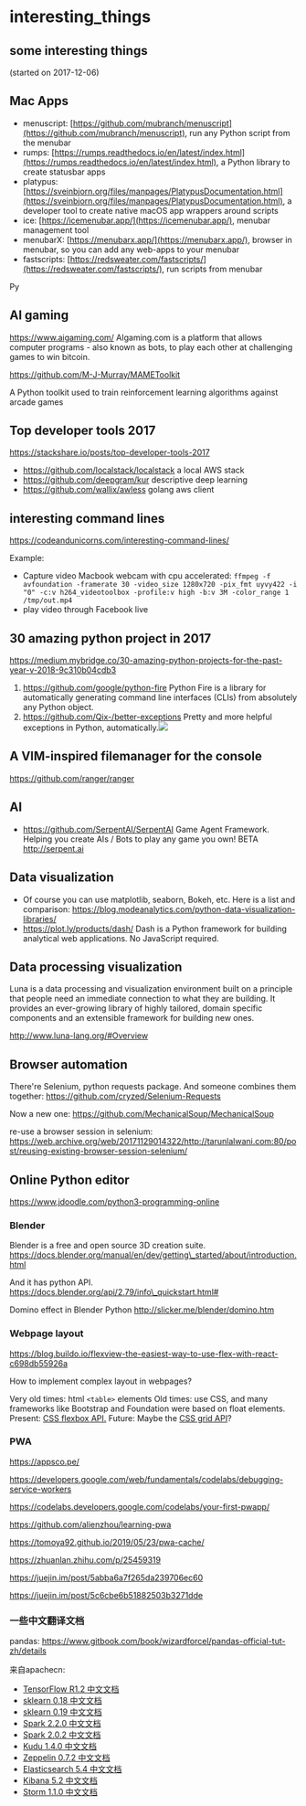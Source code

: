# interesting\_things

## some interesting things

(started on 2017-12-06)

## Mac Apps

* menuscript: [https://github.com/mubranch/menuscript](https://github.com/mubranch/menuscript), run any Python script from the menubar
* rumps: [https://rumps.readthedocs.io/en/latest/index.html](https://rumps.readthedocs.io/en/latest/index.html), a Python library to create statusbar apps
* platypus: [https://sveinbjorn.org/files/manpages/PlatypusDocumentation.html](https://sveinbjorn.org/files/manpages/PlatypusDocumentation.html), a developer tool to create native macOS app wrappers around scripts
* ice: [https://icemenubar.app/](https://icemenubar.app/), menubar management tool
* menubarX: [https://menubarx.app/](https://menubarx.app/), browser in menubar, so you can add any web-apps to your menubar
* fastscripts: [https://redsweater.com/fastscripts/](https://redsweater.com/fastscripts/), run scripts from menubar

Py

## AI gaming

https://www.aigaming.com/ AIgaming.com is a platform that allows computer programs - also known as bots, to play each other at challenging games to win bitcoin.

https://github.com/M-J-Murray/MAMEToolkit

A Python toolkit used to train reinforcement learning algorithms against arcade games

## Top developer tools 2017

https://stackshare.io/posts/top-developer-tools-2017

* https://github.com/localstack/localstack a local AWS stack
* https://github.com/deepgram/kur descriptive deep learning
* https://github.com/wallix/awless golang aws client

## interesting command lines

https://codeandunicorns.com/interesting-command-lines/

Example:

* Capture video Macbook webcam with cpu accelerated: `ffmpeg -f avfoundation -framerate 30 -video_size 1280x720 -pix_fmt uyvy422 -i "0" -c:v h264_videotoolbox -profile:v high -b:v 3M -color_range 1 /tmp/out.mp4`
* play video through Facebook live

## 30 amazing python project in 2017

https://medium.mybridge.co/30-amazing-python-projects-for-the-past-year-v-2018-9c310b04cdb3

1. https://github.com/google/python-fire Python Fire is a library for automatically generating command line interfaces (CLIs) from absolutely any Python object.
2. https://github.com/Qix-/better-exceptions Pretty and more helpful exceptions in Python, automatically.![](https://github.com/Qix-/better-exceptions/raw/master/screenshot.png)

## A VIM-inspired filemanager for the console

https://github.com/ranger/ranger

## AI

* https://github.com/SerpentAI/SerpentAI Game Agent Framework. Helping you create AIs / Bots to play any game you own! BETA http://serpent.ai

## Data visualization

* Of course you can use matplotlib, seaborn, Bokeh, etc. Here is a list and comparison: https://blog.modeanalytics.com/python-data-visualization-libraries/
* https://plot.ly/products/dash/ Dash is a Python framework for building analytical web applications. No JavaScript required.

## Data processing visualization

Luna is a data processing and visualization environment built on a principle that people need an immediate connection to what they are building. It provides an ever-growing library of highly tailored, domain specific components and an extensible framework for building new ones.

http://www.luna-lang.org/#Overview

## Browser automation

There're Selenium, python requests package. And someone combines them together: https://github.com/cryzed/Selenium-Requests

Now a new one: https://github.com/MechanicalSoup/MechanicalSoup

re-use a browser session in selenium: https://web.archive.org/web/20171129014322/http://tarunlalwani.com:80/post/reusing-existing-browser-session-selenium/

## Online Python editor

https://www.jdoodle.com/python3-programming-online

### Blender

Blender is a free and open source 3D creation suite. https://docs.blender.org/manual/en/dev/getting\_started/about/introduction.html

And it has python API. https://docs.blender.org/api/2.79/info\_quickstart.html#

Domino effect in Blender Python http://slicker.me/blender/domino.htm

### Webpage layout

https://blog.buildo.io/flexview-the-easiest-way-to-use-flex-with-react-c698db55926a

How to implement complex layout in webpages?

Very old times: html `<table>` elements Old times: use CSS, and many frameworks like Bootstrap and Foundation were based on float elements. Present: [CSS flexbox API.](https://developer.mozilla.org/en-US/docs/Web/CSS/flex) Future: Maybe the [CSS grid API](https://developer.mozilla.org/en-US/docs/Web/CSS/grid)?

### PWA

https://appsco.pe/

https://developers.google.com/web/fundamentals/codelabs/debugging-service-workers

https://codelabs.developers.google.com/codelabs/your-first-pwapp/

https://github.com/alienzhou/learning-pwa

https://tomoya92.github.io/2019/05/23/pwa-cache/

https://zhuanlan.zhihu.com/p/25459319

https://juejin.im/post/5abba6a7f265da239706ec60

https://juejin.im/post/5c6cbe6b51882503b3271dde

### 一些中文翻译文档

pandas: https://www.gitbook.com/book/wizardforcel/pandas-official-tut-zh/details

来自apachecn:

* [TensorFlow R1.2 中文文档](http://cwiki.apachecn.org/pages/viewpage.action?pageId=10030122)
* [sklearn 0.18 中文文档](http://cwiki.apachecn.org/pages/viewpage.action?pageId=10030181)
* [sklearn 0.19 中文文档](http://sklearn.apachecn.org/cn/0.19.0/tutorial/statistical_inference/settings.html)
* [Spark 2.2.0 中文文档](http://spark.apachecn.org/docs/cn/2.2.0/)
* [Spark 2.0.2 中文文档](http://cwiki.apachecn.org/pages/viewpage.action?pageId=2883613)
* [Kudu 1.4.0 中文文档](http://cwiki.apachecn.org/pages/viewpage.action?pageId=10813594)
* [Zeppelin 0.7.2 中文文档](http://cwiki.apachecn.org/pages/viewpage.action?pageId=10030467)
* [Elasticsearch 5.4 中文文档](http://cwiki.apachecn.org/pages/viewpage.action?pageId=4260364)
* [Kibana 5.2 中文文档](http://cwiki.apachecn.org/pages/viewpage.action?pageId=8159377)
* [Storm 1.1.0 中文文档](http://storm.apachecn.org/releases/cn/1.1.0/)
